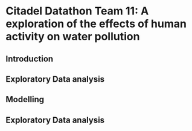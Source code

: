 # Citadel Datathon Team 11: A exploration of the effects of human activity on water pollution

## Introduction

## Exploratory Data analysis


## Modelling


## Exploratory Data analysis


